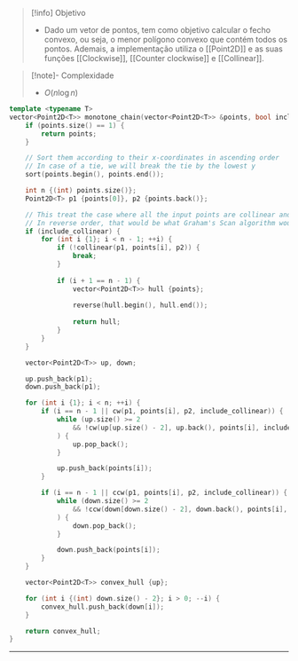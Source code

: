 > [!info] Objetivo
> - Dado um vetor de pontos, tem como objetivo calcular o fecho convexo, ou seja, o menor polígono convexo que contém todos os pontos. Ademais, a implementação utiliza o [[Point2D]] e as suas funções [[Clockwise]], [[Counter clockwise]] e [[Collinear]].

> [!note]- Complexidade
> - $O(n \log n)$

```cpp
template <typename T>
vector<Point2D<T>> monotone_chain(vector<Point2D<T>> &points, bool include_collinear = false) {
	if (points.size() == 1) {
		return points;
	}

	// Sort them according to their x-coordinates in ascending order
	// In case of a tie, we will break the tie by the lowest y
	sort(points.begin(), points.end());

    int n {(int) points.size()};
    Point2D<T> p1 {points[0]}, p2 {points.back()};

    // This treat the case where all the input points are collinear and return the input
    // In reverse order, that would be what Graham's Scan algorithm would return
    if (include_collinear) {
		for (int i {1}; i < n - 1; ++i) {
	        if (!collinear(p1, points[i], p2)) {
	            break;
	        }
	
	        if (i + 1 == n - 1) {
	            vector<Point2D<T>> hull {points};
	
	            reverse(hull.begin(), hull.end());
	
	            return hull;
	        }
		}
    }

	vector<Point2D<T>> up, down;

    up.push_back(p1);
    down.push_back(p1);

    for (int i {1}; i < n; ++i) {
        if (i == n - 1 || cw(p1, points[i], p2, include_collinear)) {
            while (up.size() >= 2 
                && !cw(up[up.size() - 2], up.back(), points[i], include_collinear)
            ) {
                up.pop_back();
            }

            up.push_back(points[i]);
        }

        if (i == n - 1 || ccw(p1, points[i], p2, include_collinear)) {
            while (down.size() >= 2
                && !ccw(down[down.size() - 2], down.back(), points[i], include_collinear)
            ) {
                down.pop_back();
            }

            down.push_back(points[i]);
        }
    }

	vector<Point2D<T>> convex_hull {up};

	for (int i {(int) down.size() - 2}; i > 0; --i) {
		convex_hull.push_back(down[i]);
	}

	return convex_hull;
}
```

---